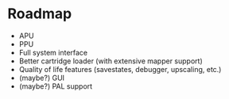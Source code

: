 # Roadmap
+ APU
+ PPU
+ Full system interface
+ Better cartridge loader (with extensive mapper support) 
+ Quality of life features (savestates, debugger, upscaling, etc.)
+ (maybe?) GUI 
+ (maybe?) PAL support
 
